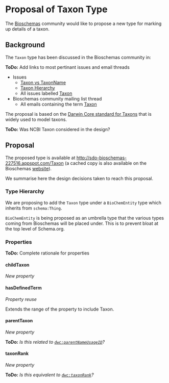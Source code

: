 # Proposal of Taxon Type

The [Bioschemas](https://bioschemas.org) community would like to propose a new type for marking up details of a taxon. 

## Background

The `Taxon` type has been discussed in the Bioschemas community in:

**ToDo:** Add links to most pertinant issues and email threads

- Issues
  - [Taxon vs TaxonName](https://github.com/BioSchemas/specifications/issues/309)
  - [Taxon Hierarchy](https://github.com/BioSchemas/specifications/issues/324)
  - All issues labelled [Taxon](https://github.com/BioSchemas/specifications/issues?utf8=✓&q=+label%3A"type%3A+taxon")
- Bioschemas community mailing list thread
  - All emails containing the term [Taxon](https://www.w3.org/Search/Mail/Public/advanced_search?keywords=&hdr-1-name=subject&hdr-1-query=taxon&hdr-2-name=from&hdr-2-query=&hdr-3-name=message-id&hdr-3-query=&period_month=&period_year=&index-grp=Public__FULL&index-type=t&type-index=public-bioschemas&resultsperpage=20&sortby=date-asc)

The proposal is based on the [Darwin Core standard for Taxons](https://dwc.tdwg.org/terms/#taxon) that is widely used to model taxons.

**ToDo:** Was NCBI Taxon considered in the design?

## Proposal

The proposed type is available at http://sdo-bioschemas-227516.appspot.com/Taxon (a cached copy is also available on the Bioschemas [website](https://bioschemas.org/types/Taxon/)).

We summarise here the design decisions taken to reach this proposal.

### Type Hierarchy

We are proposing to add the `Taxon` type under a `BioChemEntity` type which inherits from `schema:Thing`.

`BioChemEntity` is being proposed as an umbrella type that the various types coming from Bioschemas will be placed under. This is to prevent bloat at the top level of Schema.org.

### Properties

**ToDo:** Complete rationale for properties 

#### childTaxon

*New property*



#### hasDefinedTerm

*Property reuse*

Extends the range of the property to include Taxon.

#### parentTaxon

*New property*

**ToDo:** *Is this related to [`dwc:parentNameUsageID`](https://dwc.tdwg.org/terms/#dwc:parentNameUsageID)?*

#### taxonRank

*New property*

**ToDo:** *Is this equivalent to [`dwc:taxonRank`](https://dwc.tdwg.org/terms/#dwc:taxonRank)?*

